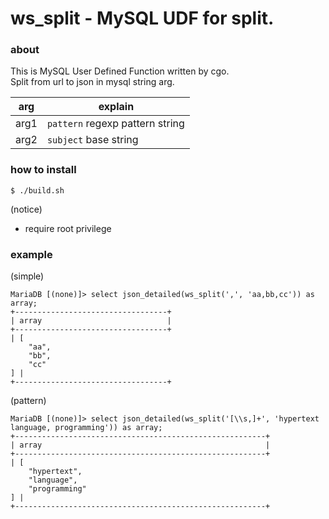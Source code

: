 # ws_split - MySQL UDF for split.

### about

This is MySQL User Defined Function written by cgo.  
Split from url to json in mysql string arg.  

|arg|explain|
|---|-------|
|arg1|`pattern` regexp pattern string|
|arg2|`subject` base string|

### how to install

    $ ./build.sh

(notice)  

* require root privilege

### example

(simple)  

    MariaDB [(none)]> select json_detailed(ws_split(',', 'aa,bb,cc')) as array;
    +----------------------------------+
    | array                            |
    +----------------------------------+
    | [
        "aa",
        "bb",
        "cc"
    ] |
    +----------------------------------+

(pattern)  

    MariaDB [(none)]> select json_detailed(ws_split('[\\s,]+', 'hypertext language, programming')) as array;
    +--------------------------------------------------------+
    | array                                                  |
    +--------------------------------------------------------+
    | [
        "hypertext",
        "language",
        "programming"
    ] |
    +--------------------------------------------------------+
